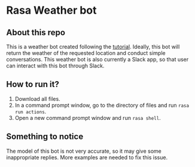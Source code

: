 # Rasa Weather bot
## About this repo
This is a weather bot created following the [tutorial](https://www.geeksforgeeks.org/chatbots-using-python-and-rasa/). Ideally, this bot will return the weather of the requested location and conduct simple conversations. This weather bot is also currently a Slack app, so that user can interact with this bot through Slack.

## How to run it?
1. Download all files.
3. In a command prompt window, go to the directory of files and run `rasa run actions`.
4. Open a new command prompt window and run `rasa shell`.

## Something to notice
The model of this bot is not very accurate, so it may give some inappropriate replies. More examples are needed to fix this issue.

